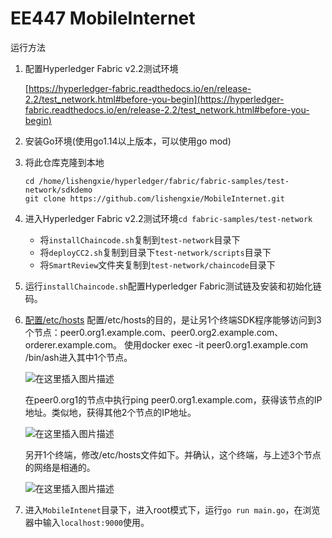 # EE447 MobileInternet

运行方法

1. 配置Hyperledger Fabric v2.2测试环境

   [https://hyperledger-fabric.readthedocs.io/en/release-2.2/test_network.html#before-you-begin](https://hyperledger-fabric.readthedocs.io/en/release-2.2/test_network.html#before-you-begin)

2. 安装Go环境(使用go1.14以上版本，可以使用go mod)

3. 将此仓库克隆到本地

   ```
   cd /home/lishengxie/hyperledger/fabric/fabric-samples/test-network/sdkdemo
   git clone https://github.com/lishengxie/MobileInternet.git
   ```

4. 进入Hyperledger Fabric v2.2测试环境```cd fabric-samples/test-network```

   * 将```installChaincode.sh```复制到```test-network```目录下
   * 将```deployCC2.sh```复制到目录下```test-network/scripts```目录下
   * 将```SmartReview```文件夹复制到```test-network/chaincode```目录下

5. 运行```installChaincode.sh```配置Hyperledger Fabric测试链及安装和初始化链码。

6. [配置/etc/hosts](https://blog.csdn.net/qq_18807043/article/details/108684285?utm_medium=distribute.pc_relevant.none-task-blog-baidujs_title-1&spm=1001.2101.3001.4242)
   配置/etc/hosts的目的，是让另1个终端SDK程序能够访问到3个节点：peer0.org1.example.com、peer0.org2.example.com、orderer.example.com。
   使用docker exec -it peer0.org1.example.com /bin/ash进入其中1个节点。

   ![在这里插入图片描述](https://img-blog.csdnimg.cn/20200919183019721.png#pic_center)

   在peer0.org1的节点中执行ping peer0.org1.example.com，获得该节点的IP地址。类似地，获得其他2个节点的IP地址。

   ![在这里插入图片描述](https://img-blog.csdnimg.cn/20200919183225449.png#pic_center)

   另开1个终端，修改/etc/hosts文件如下。并确认，这个终端，与上述3个节点的网络是相通的。

   ![在这里插入图片描述](https://img-blog.csdnimg.cn/20200919183413742.png#pic_center)

7. 进入```MobileIntenet```目录下，进入root模式下，运行```go run main.go```，在浏览器中输入```localhost:9000```使用。


